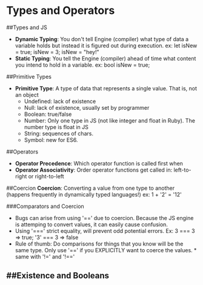 # Types and Operators

##Types and JS
- **Dynamic Typing**: You don't tell Engine (compiler) what type of data a variable holds but instead it is figured out during execution.
ex: let isNew = true; isNew = 3; isNew = "hey!"
- **Static Typing**: You tell the Engine (compiler) ahead of time what content you intend to hold in a variable. ex: bool isNew = true;

##Primitive Types
- **Primitive Type**: A type of data that represents a single value. That is, not an object
  - Undefined: lack of existence
  - Null: lack of existence, usually set by programmer
  - Boolean: true/false
  - Number: Only one type in JS (not like integer and float in Ruby). The number type is float in JS
  - String: sequences of chars.
  - Symbol: new for ES6. 

##Operators
- **Operator Precedence**: Which operator function is called first when
- **Operator Associativity**: Order operator functions get called in: left-to-right or right-to-left

##Coercion
**Coercion**: Converting a value from one type to another (happens frequently in dynamically typed languages!) ex: 1 + '2' = '12'

###Comparators and Coercion
- Bugs can arise from using '==' due to coercion. Because the JS engine is attemping to convert values, it can easily cause confusion. 
- Using '===' strict equality, will prevent odd potential errors. Ex: 3 === 3 => true; '3' === 3 => false
- Rule of thumb: Do comparisons for things that you know will be the same type. Only use '==' if you EXPLICITLY want to coerce the values. * same with '!=' and '!=='

##Existence and Booleans
- 
